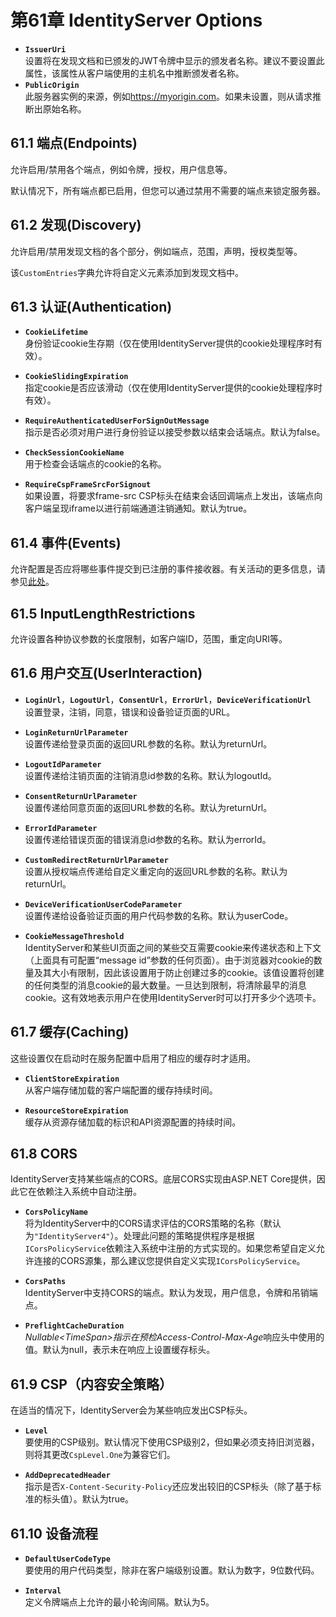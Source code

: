 # 第61章 IdentityServer Options
* **`IssuerUri`**  
设置将在发现文档和已颁发的JWT令牌中显示的颁发者名称。建议不要设置此属性，该属性从客户端使用的主机名中推断颁发者名称。
* **`PublicOrigin`**  
此服务器实例的来源，例如<https://myorigin.com>。如果未设置，则从请求推断出原始名称。  

## 61.1 端点(Endpoints)
允许启用/禁用各个端点，例如令牌，授权，用户信息等。   

默认情况下，所有端点都已启用，但您可以通过禁用不需要的端点来锁定服务器。   

## 61.2 发现(Discovery)
允许启用/禁用发现文档的各个部分，例如端点，范围，声明，授权类型等。   

该`CustomEntries`字典允许将自定义元素添加到发现文档中。  

## 61.3 认证(Authentication)
* **`CookieLifetime`**  
身份验证cookie生存期（仅在使用IdentityServer提供的cookie处理程序时有效）。   

* **`CookieSlidingExpiration`**  
指定cookie是否应该滑动（仅在使用IdentityServer提供的cookie处理程序时有效）。  

* **`RequireAuthenticatedUserForSignOutMessage`**  
指示是否必须对用户进行身份验证以接受参数以结束会话端点。默认为false。   

* **`CheckSessionCookieName`**  
用于检查会话端点的cookie的名称。  

* **`RequireCspFrameSrcForSignout`**  
如果设置，将要求frame-src CSP标头在结束会话回调端点上发出，该端点向客户端呈现iframe以进行前端通道注销通知。默认为true。   

## 61.4 事件(Events)
允许配置是否应将哪些事件提交到已注册的事件接收器。有关活动的更多信息，请参见[此处](https://identityserver4.readthedocs.io/en/latest/topics/events.html#refevents)。   

## 61.5 InputLengthRestrictions
允许设置各种协议参数的长度限制，如客户端ID，范围，重定向URI等。

## 61.6 用户交互(UserInteraction)
* **`LoginUrl`**，**`LogoutUrl`**，**`ConsentUrl`**，**`ErrorUrl`**，**`DeviceVerificationUrl`**  
设置登录，注销，同意，错误和设备验证页面的URL。  

* **`LoginReturnUrlParameter`**    
设置传递给登录页面的返回URL参数的名称。默认为returnUrl。  

* **`LogoutIdParameter`**  
设置传递给注销页面的注销消息id参数的名称。默认为logoutId。  

* **`ConsentReturnUrlParameter`**  
设置传递给同意页面的返回URL参数的名称。默认为returnUrl。  

* **`ErrorIdParameter`**  
设置传递给错误页面的错误消息id参数的名称。默认为errorId。  

* **`CustomRedirectReturnUrlParameter`**  
设置从授权端点传递给自定义重定向的返回URL参数的名称。默认为returnUrl。  

* **`DeviceVerificationUserCodeParameter`**  
设置传递给设备验证页面的用户代码参数的名称。默认为userCode。  

* **`CookieMessageThreshold`**  
IdentityServer和某些UI页面之间的某些交互需要cookie来传递状态和上下文（上面具有可配置“message id”参数的任何页面）。由于浏览器对cookie的数量及其大小有限制，因此该设置用于防止创建过多的cookie。该值设置将创建的任何类型的消息cookie的最大数量。一旦达到限制，将清除最早的消息cookie。这有效地表示用户在使用IdentityServer时可以打开多少个选项卡。   

## 61.7 缓存(Caching)
这些设置仅在启动时在服务配置中启用了相应的缓存时才适用。  

* **`ClientStoreExpiration`**  
从客户端存储加载的客户端配置的缓存持续时间。

* **`ResourceStoreExpiration`**  
缓存从资源存储加载的标识和API资源配置的持续时间。  

## 61.8 CORS 
IdentityServer支持某些端点的CORS。底层CORS实现由ASP.NET Core提供，因此它在依赖注入系统中自动注册。

* **`CorsPolicyName`**  
将为IdentityServer中的CORS请求评估的CORS策略的名称（默认为`"IdentityServer4"`）。处理此问题的策略提供程序是根据`ICorsPolicyService`依赖注入系统中注册的方式实现的。如果您希望自定义允许连接的CORS源集，那么建议您提供自定义实现`ICorsPolicyService`。   

* **`CorsPaths`**  
IdentityServer中支持CORS的端点。默认为发现，用户信息，令牌和吊销端点。  

* **`PreflightCacheDuration`**  
*Nullable\<TimeSpan\>*指示在预检*Access-Control-Max-Age*响应头中使用的值。默认为null，表示未在响应上设置缓存标头。  

## 61.9 CSP（内容安全策略）
在适当的情况下，IdentityServer会为某些响应发出CSP标头。  

* **`Level`**  
要使用的CSP级别。默认情况下使用CSP级别2，但如果必须支持旧浏览器，则将其更改`CspLevel.One`为兼容它们。  

* **`AddDeprecatedHeader`**  
指示是否`X-Content-Security-Policy`还应发出较旧的CSP标头（除了基于标准的标头值）。默认为true。  

 ## 61.10 设备流程
* **`DefaultUserCodeType`**  
要使用的用户代码类型，除非在客户端级别设置。默认为数字，9位数代码。  

* **`Interval`**  
定义令牌端点上允许的最小轮询间隔。默认为5。